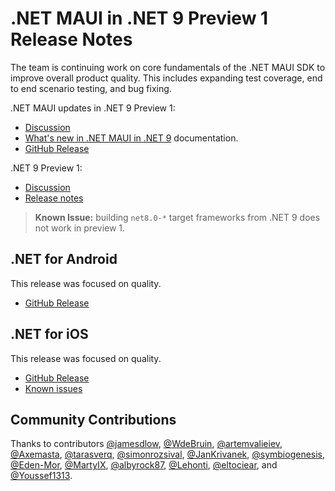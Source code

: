 # .NET MAUI in .NET 9 Preview 1 Release Notes

The team is continuing work on core fundamentals of the .NET MAUI SDK to improve overall product quality. This includes expanding test coverage, end to end scenario testing, and bug fixing. 

.NET MAUI updates in .NET 9 Preview 1:
* [Discussion](https://github.com/dotnet/maui/discussions/20558)
* [What's new in .NET MAUI in .NET 9](https://learn.microsoft.com/dotnet/maui/whats-new/dotnet-9) documentation.
* [GitHub Release](https://github.com/dotnet/maui/releases/tag/9.0.100-preview.1.9973)

.NET 9 Preview 1:
* [Discussion](https://aka.ms/dotnet/9/preview1)
* [Release notes](README.md) 

> **Known Issue:** building `net8.0-*` target frameworks from .NET 9 does not work in preview 1.

## .NET for Android

This release was focused on quality.

- [GitHub Release](https://github.com/dotnet/android/releases/)

## .NET for iOS

This release was focused on quality.

- [GitHub Release](https://github.com/xamarin/xamarin-macios/releases/)
- [Known issues](https://github.com/xamarin/xamarin-macios/wiki/Known-issues-in-.NET9)

## Community Contributions

Thanks to contributors [@jamesdlow](https://github.com/jamesdlow), [@WdeBruin](https://github.com/WdeBruin), [@artemvalieiev](https://github.com/artemvalieiev), [@Axemasta](https://github.com/Axemasta), [@tarasverq](https://github.com/tarasverq), [@simonrozsival](https://github.com/simonrozsival), [@JanKrivanek](https://github.com/JanKrivanek), [@symbiogenesis](https://github.com/symbiogenesis), [@Eden-Mor](https://github.com/Eden-Mor), [@MartyIX](https://github.com/MartyIX), [@albyrock87](https://github.com/albyrock87), [@Lehonti](https://github.com/Lehonti), [@eltociear](https://github.com/eltociear), and [@Youssef1313](https://github.com/Youssef1313).
